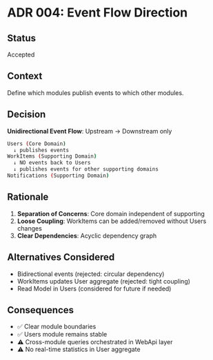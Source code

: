 # ADR 004: Event Flow Direction

## Status

Accepted

## Context

Define which modules publish events to which other modules.

## Decision

**Unidirectional Event Flow**: Upstream → Downstream only

```bash
Users (Core Domain)
  ↓ publishes events
WorkItems (Supporting Domain)
  ↓ NO events back to Users
  ↓ publishes events for other supporting domains
Notifications (Supporting Domain)
```

## Rationale

1. **Separation of Concerns**: Core domain independent of supporting
2. **Loose Coupling**: WorkItems can be added/removed without Users changes
3. **Clear Dependencies**: Acyclic dependency graph

## Alternatives Considered

- Bidirectional events (rejected: circular dependency)
- WorkItems updates User aggregate (rejected: tight coupling)
- Read Model in Users (considered for future if needed)

## Consequences

- ✅ Clear module boundaries
- ✅ Users module remains stable
- ⚠️ Cross-module queries orchestrated in WebApi layer
- ⚠️ No real-time statistics in User aggregate

